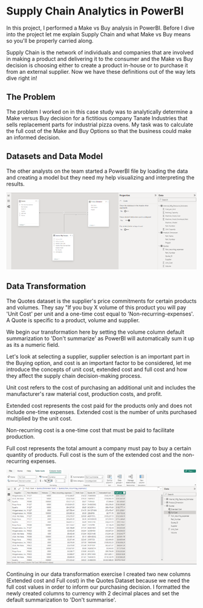 # Supply Chain Analytics in PowerBI
In this project, I performed a Make vs Buy analysis in PowerBI. Before I dive into the project let me explain Supply Chain  and what Make vs Buy means so you'll be properly carried along.

Supply Chain is the network of individuals and companies that are involved in making a product and delivering it to the consumer and the Make vs Buy decision is choosing either to create a product in-house or to purchase it from an external supplier. Now we have these definitions out of the way lets dive right in!

## The Problem
The problem I worked on in this case study was to analytically determine a Make versus Buy decision for a fictitious company Tanate Industries that sells replacement parts for industrial pizza ovens. My task was to calculate the full cost of the Make and Buy Options so that the business could make an informed decision.

## Datasets and Data Model
The other analysts on the team started a PowerBI file by loading the data and creating a model but they need my help visualizing and interpreting the results.

![supply chain model](supplychain1.png)

## Data Transformation
The Quotes dataset is the supplier's price commitments for certain products and volumes. They say "If you buy X volume of this product you will pay 'Unit Cost' per unit and a one-time cost equal to 'Non-recurring-expenses'. A Quote is specific to a product, volume and supplier. 

We begin our transformation here by setting the volume column default summarization to 'Don't summarize' as PowerBI will automatically sum it up as its a numeric field.

Let's look at selecting a supplier, supplier selection is an important part in the Buying option, and cost is an important factor to be considered, let me introduce the concepts of unit cost, extended cost and full cost and how they affect the supply chain decision-making process.

Unit cost refers to the cost of purchasing an additional unit and includes the manufacturer's raw material cost, production costs, and profit.

Extended cost represents the cost paid for the products only and does not include one-time expenses. Extended cost is the number of units purchased multiplied by the unit cost.

Non-recurring cost is a one-time cost that must be paid to facilitate production.

Full cost represents the total amount a company must pay to buy a certain quantity of products. Full cost is the sum of the extended cost and the non-recurring expenses.

![adding new columns to the Quotes table](supplychain2.png)

Continuing in our data transformation exercise I created two new columns (Extended cost and Full cost) in the Quotes Dataset because we need the full cost values in order to inform our purchasing decision. I formatted the newly created columns to currency with 2 decimal places and set the default summarization to 'Don't summarise'.
